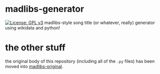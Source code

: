 # madlibs-generator
[![License: GPL v3](https://img.shields.io/badge/License-GPLv3-blue.svg)](https://www.gnu.org/licenses/gpl-3.0)
madlibs-style song title (or whatever, really) generator using wikidata and python!

# the other stuff
the original body of this repository (including all of the `.py` files) has been moved into [madlibs-original](https://github.com/raimaaan03/madlibs-original).